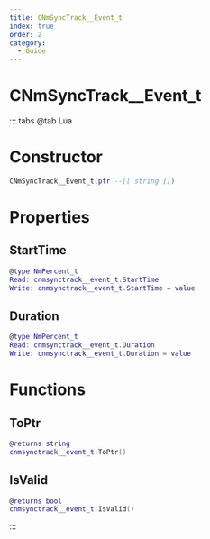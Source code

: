 ```yaml
---
title: CNmSyncTrack__Event_t
index: true
order: 2
category:
  - Guide
---
```


# CNmSyncTrack__Event_t

::: tabs
@tab Lua
# Constructor
```lua
CNmSyncTrack__Event_t(ptr --[[ string ]])
```
# Properties
## StartTime 
```lua
@type NmPercent_t
Read: cnmsynctrack__event_t.StartTime
Write: cnmsynctrack__event_t.StartTime = value
```
## Duration 
```lua
@type NmPercent_t
Read: cnmsynctrack__event_t.Duration
Write: cnmsynctrack__event_t.Duration = value
```
# Functions
## ToPtr
```lua
@returns string
cnmsynctrack__event_t:ToPtr()
```
## IsValid
```lua
@returns bool
cnmsynctrack__event_t:IsValid()
```

:::